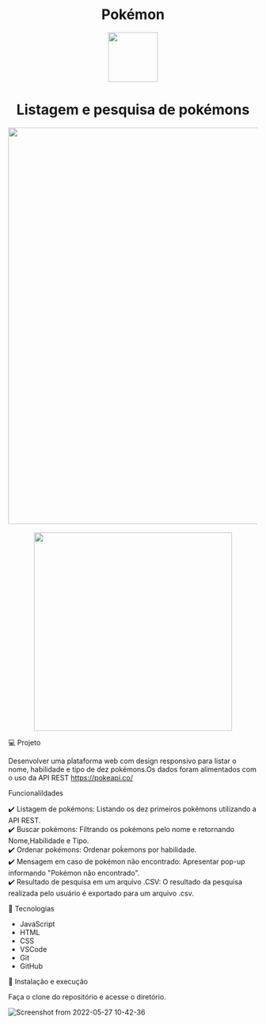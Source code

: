 <h1 align="center">Pokémon</h1>


 <div align="center">
  <img src="https://user-images.githubusercontent.com/69761595/170619087-c51bfa02-e413-40d0-81fa-20f242156935.png" width="100px"/> 
 </div>

<h1 align="center">Listagem e pesquisa de pokémons</h1>

<div align="center">
  <img src="https://user-images.githubusercontent.com/69761595/170620153-4561f9cc-9c5d-4cb9-83a9-4358f61e95c8.png" width="800px"/> 
 </div>
 <br>
 <div align="center">
  <img src="https://user-images.githubusercontent.com/69761595/170620146-7e353227-2a38-4b01-8402-91bff8c28fd9.png" width="400px"/> 
 </div>

💻 Projeto
 
Desenvolver uma plataforma web com design responsivo para listar o nome, habilidade e tipo de dez pokémons.Os dados foram alimentados com o uso da API REST https://pokeapi.co/
 

Funcionalildades

✔️ Listagem de pokémons: Listando os dez primeiros pokémons utilizando a API REST.
<br>
✔️ Buscar pokémons: Filtrando os pokémons pelo nome e retornando Nome,Habilidade e Tipo.
<br>
✔️ Ordenar pokémons: Ordenar poḱemons por habilidade.
<br>
✔️ Mensagem em caso de pokémon não encontrado: Apresentar pop-up informando "Pokémon não encontrado".
<br>
✔️ Resultado de pesquisa em um arquivo .CSV: O resultado da pesquisa realizada pelo usuário é exportado para um arquivo .csv.
<br>

🚀 Tecnologias

- JavaScript
- HTML
- CSS
- VSCode
- Git
- GitHub

📁 Instalação e execução

Faça o clone do repositório e acesse o diretório.

![Screenshot from 2022-05-27 10-42-36](https://user-images.githubusercontent.com/69761595/170711322-3e8005ce-ad1f-4d4c-9d45-96fe3ea6c09e.png)


